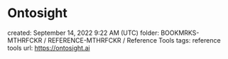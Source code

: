 # Ontosight

created: September 14, 2022 9:22 AM (UTC)
folder: BOOKMRKS-MTHRFCKR / REFERENCE-MTHRFCKR / Reference Tools
tags: reference tools
url: https://ontosight.ai
